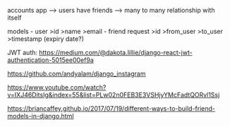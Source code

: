 accounts app
 --> users have friends
  --> many to many relationship with itself

models
    - user
        >id
        >name
        >email
    - friend request
        >id
        >from_user
        >to_user
        >timestamp (expiry date?)


JWT auth: https://medium.com/@dakota.lillie/django-react-jwt-authentication-5015ee00ef9a

https://github.com/andyalam/django_instagram

https://www.youtube.com/watch?v=IXJ46DitsIg&index=55&list=PLw02n0FEB3E3VSHjyYMcFadtQORvl1Ssj

https://briancaffey.github.io/2017/07/19/different-ways-to-build-friend-models-in-django.html
